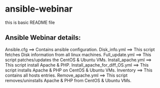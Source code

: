 # ansible-webinar

this is basic README file

Ansible Webinar details:
-------------------------
Ansible.cfg ==> Contains ansible configuration.
Disk_info.yml ==> This script fetches Disk information from all linux machines.
Full_update.yml ==> This script patches/updates the CentOS & Ubuntu VMs.
Install_apache.yml ==> This script install Apache & PHP.
Install_apache_for_diff_OS.yml ==> This script installs Apache & PHP on CentOS & Ubuntu VMs.
Inventory ==> This contains all hosts entries.
Remove_apache.yml ==> This script removes/uninstalls Apache & PHP from CentOS & Ubuntu VMs.
